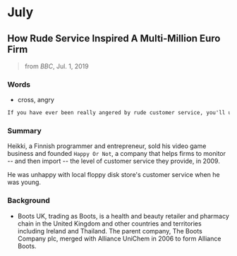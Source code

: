 # July

## How Rude Service Inspired A Multi-Million Euro Firm

> from *BBC*, Jul. 1, 2019

### Words

- cross, angry

```txt
If you have ever been really angered by rude customer service, you'll understand why Heikki Vaananen was still cross more than a decade later.
```

### Summary

Heikki, a Finnish programmer and entrepreneur, sold his video game business and founded `Happy Or Not`, a company that helps firms to monitor -- and then import -- the level of customer service they provide, in 2009.

He was unhappy with local floppy disk store's customer service when he was young.

### Background

- Boots UK, trading as Boots, is a health and beauty retailer and pharmacy chain in the United Kingdom and other countries and territories including Ireland and Thailand. The parent company, The Boots Company plc, merged with Alliance UniChem in 2006 to form Alliance Boots.